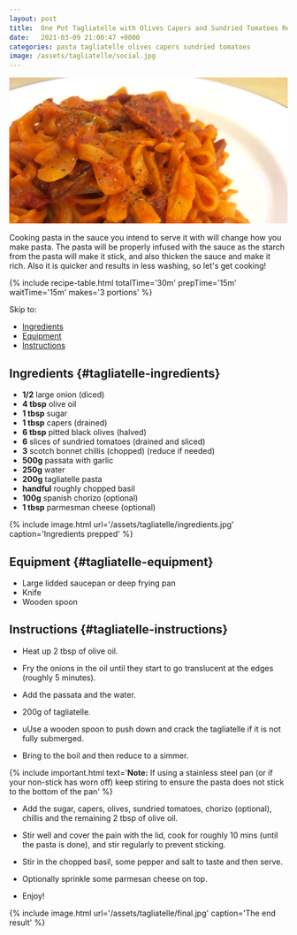 ```yaml
---
layout: post
title:  One Pot Tagliatelle with Olives Capers and Sundried Tomatoes Recipe
date:   2021-03-09 21:00:47 +0000
categories: pasta tagliatelle olives capers sundried tomatoes
image: /assets/tagliatelle/social.jpg
---
```


![tagliatelle][intro]

Cooking pasta in the sauce you intend to serve it with will change how you make pasta. The pasta will be properly infused with the sauce as the starch from the pasta will make it stick, and also thicken the sauce and make it rich. Also it is quicker and results in less washing, so let's get cooking!

{% include recipe-table.html totalTime='30m' prepTime='15m' waitTime='15m' makes='3 portions' %}

Skip to:
* [Ingredients](#tagliatelle-ingredients)
* [Equipment](#tagliatelle-equipment)
* [Instructions](#tagliatelle-instructions)

## Ingredients {#tagliatelle-ingredients}
* **1/2** large onion (diced)
* **4 tbsp** olive oil
* **1 tbsp** sugar
* **1 tbsp** capers (drained)
* **6 tbsp** pitted black olives (halved)
* **6** slices of sundried tomatoes (drained and sliced)
* **3** scotch bonnet chillis (chopped) (reduce if needed)
* **500g** passata with garlic
* **250g** water
* **200g** tagliatelle pasta
* **handful** roughly chopped basil
* **100g** spanish chorizo (optional)
* **1 tbsp** parmesman cheese (optional)

{% include image.html url='/assets/tagliatelle/ingredients.jpg' caption='Ingredients prepped' %}

## Equipment {#tagliatelle-equipment}
* Large lidded saucepan or deep frying pan
* Knife
* Wooden spoon

<!-- more -->

## Instructions {#tagliatelle-instructions}

* Heat up 2 tbsp of olive oil.

* Fry the onions in the oil until they start to go translucent at the edges (roughly 5 minutes).

* Add the passata and the water. 

* 200g of tagliatelle.

* uUse a wooden spoon to push down and crack the tagliatelle if it is not fully submerged.

* Bring to the boil and then reduce to a simmer.

{% include important.html text='<strong>Note:</strong> If using a stainless steel pan (or if your non-stick has worn off) keep stiring to ensure the pasta does not stick to the bottom of the pan' %}

* Add the sugar, capers, olives, sundried tomatoes, chorizo (optional), chillis and the remaining 2 tbsp of olive oil.

* Stir well and cover the pain with the lid, cook for roughly 10 mins (until the pasta is done), and stir regularly to prevent sticking.

* Stir in the chopped basil, some pepper and salt to taste and then serve.

* Optionally sprinkle some parmesan cheese on top.

* Enjoy!

{% include image.html url='/assets/tagliatelle/final.jpg' caption='The end result' %}

[intro]: /assets/tagliatelle/social.jpg " one pot tagliatelle"
